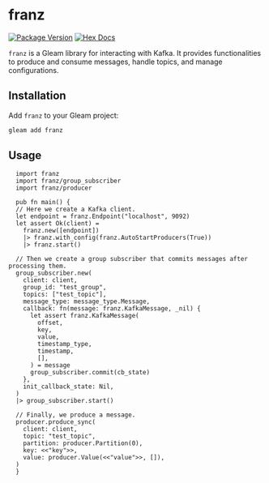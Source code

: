 # franz

[![Package Version](https://img.shields.io/hexpm/v/franz)](https://hex.pm/packages/franz)
[![Hex Docs](https://img.shields.io/badge/hex-docs-ffaff3)](https://hexdocs.pm/franz/)

`franz` is a Gleam library for interacting with Kafka. It provides functionalities to produce and consume messages, handle topics, and manage configurations.

## Installation

Add `franz` to your Gleam project:

```sh
gleam add franz
```

## Usage

```gleam
  import franz
  import franz/group_subscriber
  import franz/producer

  pub fn main() {
  // Here we create a Kafka client.
  let endpoint = franz.Endpoint("localhost", 9092)
  let assert Ok(client) =
    franz.new([endpoint])
    |> franz.with_config(franz.AutoStartProducers(True))
    |> franz.start()

  // Then we create a group subscriber that commits messages after processing them.
  group_subscriber.new(
    client: client,
    group_id: "test_group",
    topics: ["test_topic"],
    message_type: message_type.Message,
    callback: fn(message: franz.KafkaMessage, _nil) {
      let assert franz.KafkaMessage(
        offset,
        key,
        value,
        timestamp_type,
        timestamp,
        [],
      ) = message
      group_subscriber.commit(cb_state)
    },
    init_callback_state: Nil,
  )
  |> group_subscriber.start()

  // Finally, we produce a message.
  producer.produce_sync(
    client: client,
    topic: "test_topic",
    partition: producer.Partition(0),
    key: <<"key">>,
    value: producer.Value(<<"value">>, []),
  )
  }
```

